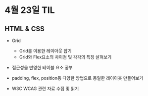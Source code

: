 # 4월 23일 TIL

## HTML & CSS

- Grid
    - Grid를 이용한 레이아웃 잡기
    - Grid와 Flex요소의 차이점 및 각각의 특징 살펴보기
    
- 접근성을 반영한 테이블 요소 공부

- padding, flex, position등 다양한 방법으로 동일한 레이아웃 만들어보기

- W3C WCAG 관련 자료 수집 및 읽기